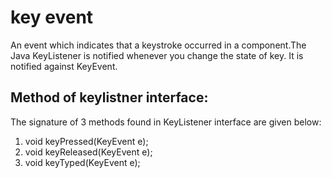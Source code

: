 # key event #

An event which indicates that a keystroke occurred in a component.The Java KeyListener is notified whenever you change the state of key. It is notified against KeyEvent.

## Method  of keylistner interface: ##
The signature of 3 methods found in KeyListener interface are given below:
1. void keyPressed(KeyEvent e);  
2. void keyReleased(KeyEvent e);  
3. void keyTyped(KeyEvent e);
